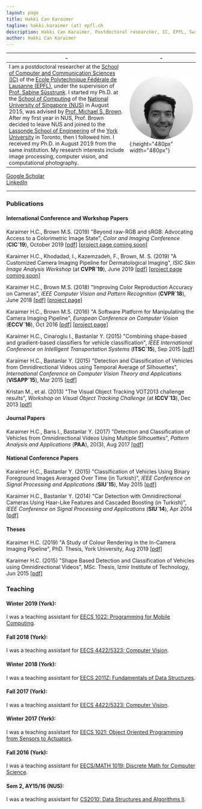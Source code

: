 ```yaml
---
layout: page
title: Hakki Can Karaimer
tagline: hakki.karaimer (at) epfl.ch
description: Hakki Can Karaimer, Postdoctoral researcher, IC, EPFL, Switzerland
author: Hakki Can Karaimer
---
```


| - | - |
|---|---|
| I am a postdoctoral researcher at the [School of Computer and Communication Sciences (IC)](https://www.epfl.ch/schools/ic/) of the [Ecole Polytechnique Fédérale de Lausanne (EPFL)](https://www.epfl.ch/en/), under the supervision of [Prof. Sabine Süsstrunk](https://ivrl.epfl.ch/people/people-susstrunk/). I started my Ph.D. at the [School of Computing](https://www.comp.nus.edu.sg) of the [National University of Singapore (NUS)](http://nus.edu.sg/) in August 2015, was advised by [Prof. Michael S. Brown](http://www.cse.yorku.ca/~mbrown/). After my first year in NUS, Prof. Brown decided to leave NUS and joined to the [Lassonde School of Engineering](https://lassonde.yorku.ca) of the [York University](https://www.yorku.ca/index.html) in Toronto, then I followed him. I received my Ph.D. in August 2019 from the same institution. My research interests include image processing, computer vision, and computational photography.     | ![](/image/original_0099.png){:height="480px" width="480px"} |

[Google Scholar](https://scholar.google.com/citations?user=jhlnGS4AAAAJ&hl=en)  
[LinkedIn](https://www.linkedin.com/in/karaimer)  

---

### Publications  

#### International Conference and Workshop Papers

Karaimer H.C., Brown M.S.  (2019) "Beyond raw-RGB and sRGB: Advocating Access to a Colorimetric Image State", *Color and Imaging Conference* (**CIC`19**),  October 2019 [[pdf]](/paper/Karaimer_Brown_CIC19.pdf) [[project page coming soon]](https://karaimer.github.io/beyond-rawRGB-sRGB/)  


Karaimer H.C., Khodadad, I., Kazemzadeh, F., Brown, M. S.  (2019) "A Customized Camera Imaging Pipeline for Dermatological Imaging", *ISIC Skin Image Analysis Workshop* (at **CVPR`19**), June 2019 [[pdf]](/paper/Karaimer_et_al_2019.pdf) [[project page coming soon]](https://karaimer.github.io/customized-camera/)  


Karaimer H.C., Brown M.S.  (2018) "Improving Color Reproduction Accuracy on Cameras", *IEEE Computer Vision and Pattern Recognition* (**CVPR`18**),  June 2018 [[pdf]](/paper/Karaimer_Brown_CVPR18.pdf) [[project page]](https://karaimer.github.io/camera-color/)  

Karaimer H.C., Brown M.S.  (2016) "A Software Platform for Manipulating the Camera Imaging Pipeline", *European Conference on Computer Vision* (**ECCV`16**),  Oct 2016 [[pdf]](/paper/Karaimer_Brown_ECCV16.pdf) [[project page]](https://karaimer.github.io/camera-pipeline)  

Karaimer H.C., Cinaroglu I., Bastanlar Y.  (2015) "Combining shape-based and gradient-based classifiers for vehicle classification", *IEEE International Conference on Intelligent Transportation Systems* (**ITSC`15**), Sep 2015 [[pdf]](/paper/Karaimer_et_al_ITSC15.pdf)  

Karaimer H.C., Bastanlar Y.  (2015) "Detection and Classification of Vehicles from Omnidirectional Videos using Temporal Average of Silhouettes", *International Conference on Computer Vision Theory and Applications* (**VISAPP`15**), Mar 2015 [[pdf]](/paper/Karaimer_Bastanlar_VISAPP15.pdf)  

Kristan M., et al.  (2013) "The Visual Object Tracking VOT2013 challenge results", *Workshop on Visual Object Tracking Challenge* (at **ICCV`13**), Dec 2013 [[pdf]](http://www.cv-foundation.org//openaccess/content_iccv_workshops_2013/W03/papers/Kristan_The_Visual_Object_2013_ICCV_paper.pdf)  

#### Journal Papers
Karaimer H.C., Baris I., Bastanlar Y. (2017) "Detection and Classification of Vehicles from Omnidirectional Videos Using Multiple Silhouettes", *Pattern Analysis and Applications* (**PAA**), 20(3), Aug 2017 [[pdf]](/paper/Karaimer_et_al_PAAA_AAM.pdf)

#### National Conference Papers

Karaimer H.C., Bastanlar Y.  (2015) "Classification of Vehicles Using Binary Foreground Images Averaged Over Time (in Turkish)", *IEEE Conference on Signal Processing and Applications* (**SIU`15**), May 2015 [[pdf]](/paper/Karaimer_Bastanlar_SIU2015.pdf)  

Karaimer H.C., Bastanlar Y.  (2014) "Car Detection with Omnidirectional Cameras Using Haar-Like Features and Cascaded Boosting (in Turkish)", *IEEE Conference on Signal Processing and Applications* (**SIU`14**), Apr 2014 [[pdf]](/paper/Karaimer_Bastanlar_SIU2014.pdf)  

#### Theses

Karaimer H.C.  (2019) "A Study of Colour Rendering in the In-Camera Imaging Pipeline", PhD. Thesis, York University, Aug 2019 [[pdf]](https://drive.switch.ch/index.php/s/WHANMKNGbuFmw4q)  

Karaimer H.C.  (2015) "Shape Based Detection and Classification of Vehicles using Omnidirectional Videos", MSc. Thesis, Izmir Institute of Technology, Jun 2015 [[pdf]](/paper/Karaimer_MSc_Thesis.pdf)  

### Teaching  

#### Winter 2019 (York):  
 
I was a teaching assistant for [EECS 1022: Programming for Mobile Computing](https://www.eecs.yorku.ca/course_archive/2018-19/W/1022/).  

#### Fall 2018 (York):  
 
I was a teaching assistant for [EECS 4422/5323: Computer Vision](https://wiki.eecs.yorku.ca/course_archive/2018-19/F/4422/).  

#### Winter 2018 (York):  
 
I was a teaching assistant for [EECS 2011Z: Fundamentals of Data Structures](https://www.eecs.yorku.ca/course_archive/2017-18/W/2011Z/).  

#### Fall 2017 (York):  
 
I was a teaching assistant for [EECS 4422/5323: Computer Vision](https://wiki.eecs.yorku.ca/course_archive/2017-18/F/4422/).  

#### Winter 2017 (York):  
 
I was a teaching assistant for [EECS 1021: Object Oriented Programming from Sensors to Actuators](http://www.eecs.yorku.ca/course_archive/2016-17/W/1021/).  

#### Fall 2016 (York):  
 
I was a teaching assistant for [EECS/MATH 1019: Discrete Math for Computer Science](http://www.cs.yorku.ca/~jarek/courses/1019/F16/).  

#### Sem 2, AY15/16 (NUS):  
 
I was a teaching assistant for [CS2010: Data Structures and Algorithms II](http://www.comp.nus.edu.sg/~brown/cs2010/).  
